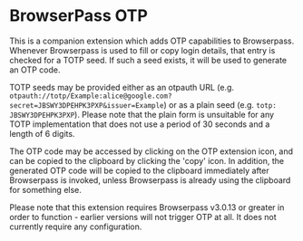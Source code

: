 BrowserPass OTP
===============

This is a companion extension which adds OTP capabilities to Browserpass. Whenever Browserpass is used to fill or copy login details, that entry is checked for a TOTP seed. If such a seed exists, it will be used to generate an OTP code.

TOTP seeds may be provided either as an otpauth URL (e.g. `otpauth://totp/Example:alice@google.com?secret=JBSWY3DPEHPK3PXP&issuer=Example`) or as a plain seed (e.g. `totp: JBSWY3DPEHPK3PXP`). Please note that the plain form is unsuitable for any TOTP implementation that does not use a period of 30 seconds and a length of 6 digits.

The OTP code may be accessed by clicking on the OTP extension icon, and can be copied to the clipboard by clicking the 'copy' icon. In addition, the generated OTP code will be copied to the clipboard immediately after Browserpass is invoked, unless Browserpass is already using the clipboard for something else.

Please note that this extension requires Browserpass v3.0.13 or greater in order to function - earlier versions will not trigger OTP at all. It does not currently require any configuration.
